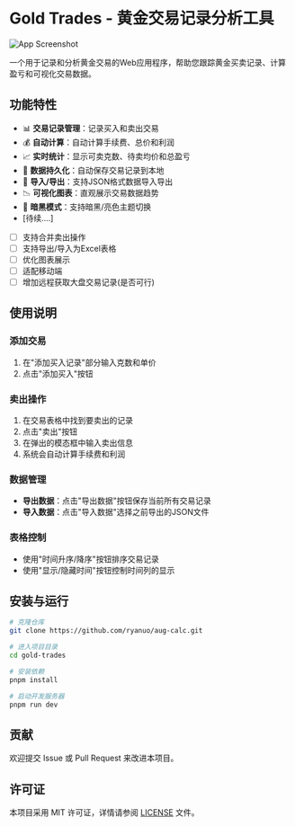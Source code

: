 # Gold Trades - 黄金交易记录分析工具

![App Screenshot](/public/screenshot.gif)

一个用于记录和分析黄金交易的Web应用程序，帮助您跟踪黄金买卖记录、计算盈亏和可视化交易数据。

## 功能特性

- 📊 **交易记录管理**：记录买入和卖出交易
- 💰 **自动计算**：自动计算手续费、总价和利润
- 📈 **实时统计**：显示可卖克数、待卖均价和总盈亏
- 🔄 **数据持久化**：自动保存交易记录到本地
- 📁 **导入/导出**：支持JSON格式数据导入导出
- 📉 **可视化图表**：直观展示交易数据趋势
- 🌙 **暗黑模式**：支持暗黑/亮色主题切换
- [待续....]
- [ ] 支持合并卖出操作
- [ ] 支持导出/导入为Excel表格
- [ ] 优化图表展示
- [ ] 适配移动端
- [ ] 增加远程获取大盘交易记录(是否可行)

## 使用说明

### 添加交易

1. 在"添加买入记录"部分输入克数和单价
2. 点击"添加买入"按钮

### 卖出操作

1. 在交易表格中找到要卖出的记录
2. 点击"卖出"按钮
3. 在弹出的模态框中输入卖出信息
4. 系统会自动计算手续费和利润

### 数据管理

- **导出数据**：点击"导出数据"按钮保存当前所有交易记录
- **导入数据**：点击"导入数据"选择之前导出的JSON文件

### 表格控制

- 使用"时间升序/降序"按钮排序交易记录
- 使用"显示/隐藏时间"按钮控制时间列的显示

## 安装与运行

```bash
# 克隆仓库
git clone https://github.com/ryanuo/aug-calc.git

# 进入项目目录
cd gold-trades

# 安装依赖
pnpm install

# 启动开发服务器
pnpm run dev
```

## 贡献

欢迎提交 Issue 或 Pull Request 来改进本项目。

## 许可证

本项目采用 MIT 许可证，详情请参阅 [LICENSE](./LICENSE) 文件。
